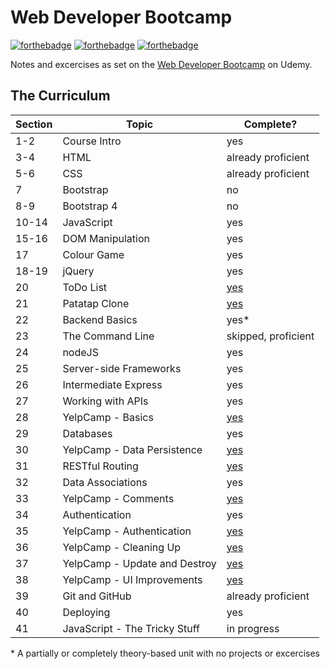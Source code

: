 # Web Developer Bootcamp

[![forthebadge](https://forthebadge.com/images/badges/powered-by-responsibility.svg)](https://forthebadge.com)
[![forthebadge](https://forthebadge.com/images/badges/powered-by-electricity.svg)](https://forthebadge.com)
[![forthebadge](https://forthebadge.com/images/badges/gluten-free.svg)](https://forthebadge.com)

Notes and excercises as set on the
[Web Developer Bootcamp](https://www.udemy.com/the-web-developer-bootcamp) on
Udemy.

## The Curriculum

| **Section** | **Topic**                     | **Complete?**                                          |
| ----------- | ----------------------------- | ------------------------------------------------------ |
| 1-2         | Course Intro                  | yes                                                    |
| 3-4         | HTML                          | already proficient                                     |
| 5-6         | CSS                           | already proficient                                     |
| 7           | Bootstrap                     | no                                                     |
| 8-9         | Bootstrap 4                   | no                                                     |
| 10-14       | JavaScript                    | yes                                                    |
| 15-16       | DOM Manipulation              | yes                                                    |
| 17          | Colour Game                   | yes                                                    |
| 18-19       | jQuery                        | yes                                                    |
| 20          | ToDo List                     | [yes](https://github.com/by-k4y4k/Simple-jQuery-ToDo)  |
| 21          | Patatap Clone                 | [yes](https://github.com/by-k4y4k/Patatap-Clone-Sorta) |
| 22          | Backend Basics                | yes\*                                                  |
| 23          | The Command Line              | skipped, proficient                                    |
| 24          | nodeJS                        | yes                                                    |
| 25          | Server-side Frameworks        | yes                                                    |
| 26          | Intermediate Express          | yes                                                    |
| 27          | Working with APIs             | yes                                                    |
| 28          | YelpCamp - Basics             | [yes](https://github.com/by-k4y4k/YelpCamp)            |
| 29          | Databases                     | yes                                                    |
| 30          | YelpCamp - Data Persistence   | [yes](https://github.com/by-k4y4k/YelpCamp)            |
| 31          | RESTful Routing               | [yes](https://github.com/by-k4y4k/RESTful-Blog)        |
| 32          | Data Associations             | yes                                                    |
| 33          | YelpCamp - Comments           | [yes](https://github.com/by-k4y4k/YelpCamp)            |
| 34          | Authentication                | yes                                                    |
| 35          | YelpCamp - Authentication     | [yes](https://github.com/by-k4y4k/YelpCamp)            |
| 36          | YelpCamp - Cleaning Up        | [yes](https://github.com/by-k4y4k/YelpCamp)            |
| 37          | YelpCamp - Update and Destroy | [yes](https://github.com/by-k4y4k/YelpCamp)            |
| 38          | YelpCamp - UI Improvements    | [yes](https://github.com/by-k4y4k/YelpCamp)            |
| 39          | Git and GitHub                | already proficient                                     |
| 40          | Deploying                     | yes                                                    |
| 41          | JavaScript - The Tricky Stuff | in progress                                            |

\* A partially or completely theory-based unit with no projects or excercises
